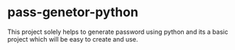 # pass-genetor-python
This project solely helps to generate password using python and its a basic project which will be easy to create and use.
